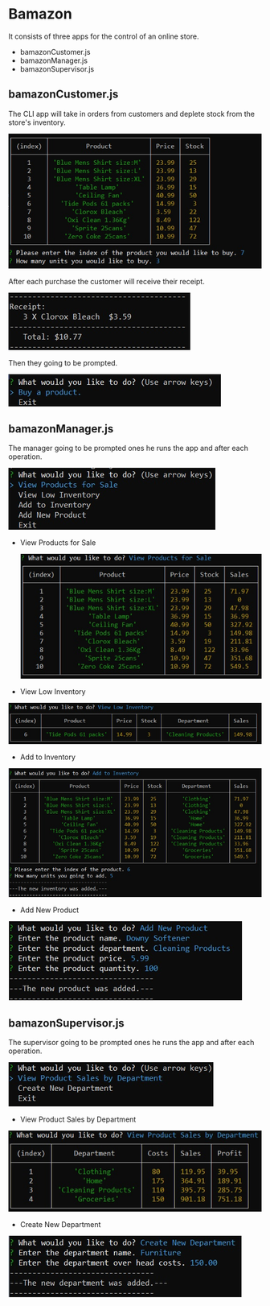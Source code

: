 # Bamazon

It consists of three apps for the control of an online store.
   * bamazonCustomer.js
   * bamazonManager.js
   * bamazonSupervisor.js


## bamazonCustomer.js

The CLI app will take in orders from customers and deplete stock from the store's inventory.

![Image of menu](1.png) 

After each purchase the customer will receive their receipt.

![Image of menu](2.png)

Then they going to be prompted.

![Image of menu](3.png)


## bamazonManager.js

The manager going to be prompted ones he runs the app and after each operation.

![Image of menu](4.png) 
 
  * View Products for Sale

    ![Image of menu](5.png)
    
  * View Low Inventory

   ![Image of menu](6.png)
    
  * Add to Inventory

   ![Image of menu](7.png)
    
  * Add New Product

   ![Image of menu](8.png)

## bamazonSupervisor.js

The supervisor going to be prompted ones he runs the app and after each operation.

![Image of menu](9.png)

  * View Product Sales by Department

   ![Image of menu](10.png)
   
  * Create New Department

   ![Image of menu](11.png)